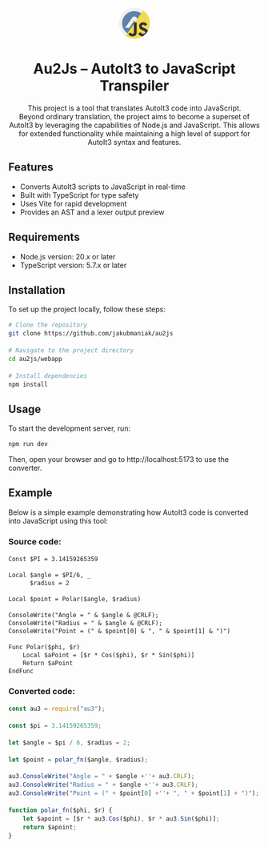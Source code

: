 <p align="center">
    <img src="webapp/public/favicon.png">
</p>
<h1 align="center">Au2Js – AutoIt3 to JavaScript Transpiler</h1>

<p align="center">
This project is a tool that translates AutoIt3 code into JavaScript.<br>
Beyond ordinary translation, the project aims to become a superset of AutoIt3 by leveraging the capabilities of Node.js and JavaScript. This allows for extended functionality while maintaining a high level of support for AutoIt3 syntax and features.
</p>

## Features
- Converts AutoIt3 scripts to JavaScript in real-time
- Built with TypeScript for type safety
- Uses Vite for rapid development
- Provides an AST and a lexer output preview

## Requirements
- Node.js version: 20.x or later
- TypeScript version: 5.7.x or later

## Installation
To set up the project locally, follow these steps:

```sh
# Clone the repository
git clone https://github.com/jakubmaniak/au2js

# Navigate to the project directory
cd au2js/webapp

# Install dependencies
npm install
```

## Usage
To start the development server, run:

```sh
npm run dev
```

Then, open your browser and go to http://localhost:5173 to use the converter.


## Example
Below is a simple example demonstrating how AutoIt3 code is converted into JavaScript using this tool:

### Source code:
```autoit
Const $PI = 3.14159265359

Local $angle = $PI/6, _
      $radius = 2

Local $point = Polar($angle, $radius)

ConsoleWrite("Angle = " & $angle & @CRLF);
ConsoleWrite("Radius = " & $angle & @CRLF);
ConsoleWrite("Point = (" & $point[0] & ", " & $point[1] & ")")

Func Polar($phi, $r)
    Local $aPoint = [$r * Cos($phi), $r * Sin($phi)]
    Return $aPoint
EndFunc
```

### Converted code:
```javascript
const au3 = require("au3");

const $pi = 3.14159265359;

let $angle = $pi / 6, $radius = 2;

let $point = polar_fn($angle, $radius);

au3.ConsoleWrite("Angle = " + $angle +''+ au3.CRLF);
au3.ConsoleWrite("Radius = " + $angle +''+ au3.CRLF);
au3.ConsoleWrite("Point = (" + $point[0] +''+ ", " + $point[1] + ")");

function polar_fn($phi, $r) {
    let $apoint = [$r * au3.Cos($phi), $r * au3.Sin($phi)];
    return $apoint;
}
```